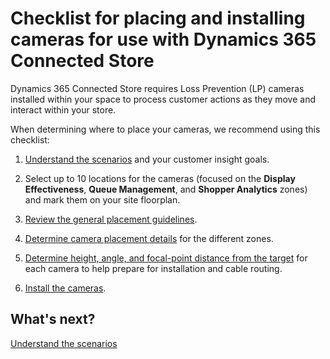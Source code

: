 

# Checklist for placing and installing cameras for use with Dynamics 365 Connected Store

Dynamics 365 Connected Store requires Loss Prevention (LP) cameras installed within your space to process customer actions as they 
move and interact within your store.

When determining where to place your cameras, we recommend using this checklist:

1. [Understand the scenarios](camera-placement-general.md) and your customer insight goals.

2. Select up to 10 locations for the cameras (focused on the **Display Effectiveness**, **Queue Management**, and **Shopper Analytics** zones) and mark them on your site floorplan.

3. [Review the general placement guidelines](camera-placement-recommendations.md).

4. [Determine camera placement details](camera-placement-recommendations.md) for the different zones.

5. [Determine height, angle, and focal-point distance from the target](camera-placement-recommendations.md)  for each camera to help prepare for installation and cable routing.

6. [Install the cameras](install-cameras.md).

## What's next?

[Understand the scenarios](camera-placement-general.md)
